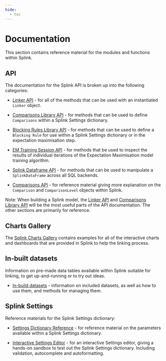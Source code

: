 ```yaml
---
hide:
  - toc
---
```


# Documentation

This section contains reference material for the modules and functions within Splink.

## API
The documentation for the Splink API is broken up into the following categories:

- [Linker API](./linker.md) - for all of the methods that can be used with an instantiated `Linker` object.

- [Comparisons Library API](./comparison_level_library.md) - for methods that can be used to define `Comparisons` within a Splink Settings dictionary.

- [Blocking Rules Library API](./blocking_rule_library.md) - for methods that can be used to define a `Blocking Rule` for use within a Splink Settings dictionary or in the expectation maximisation step.

- [EM Training Session API](./em_training_session.md) - for methods that be used to inspect the results of individual iterations of the Expectation Maximisation model training algorithm.

- [Splink Dataframe API](./SplinkDataFrame.md) - for methods that can be used to manipulate a `SplinkDataFrame` across all SQL backends.

- [Comparisons API](./comparison.md) - for reference material giving more explanation on the `Comparison` and `ComparisonLevel` objects within Splink.

Note: When building a Splink model, the [Linker API](./linker.md) and [Comparisons Library API](./comparison_level_library.md) will be the most useful parts of the API documentation. The other sections are primarily for reference.

## Charts Gallery

The [Splink Charts Gallery](./charts/chart_gallery.md) contains examples for all of the interactive charts and dashboards that are provided in Splink to help the linking process.

## In-built datasets
Information on pre-made data tables available within Splink suitable for linking, to get up-and-running or to try out ideas.

- [In-build datasets](./datasets.md) - information on included datasets, as well as how to use them, and methods for managing them.

## Splink Settings
Reference materials for the Splink Settings dictionary:

- [Settings Dictionary Reference](./settings_dict_guide.md) - for reference material on the parameters available within a Splink Settings dictionary.

- [Interactive Settings Editor](./settingseditor/editor.md) - for an interactive Settings editor, giving a hands-on sandbox to test out the Splink Settings dictionary. Including validation, autocomplete and autoformatting.